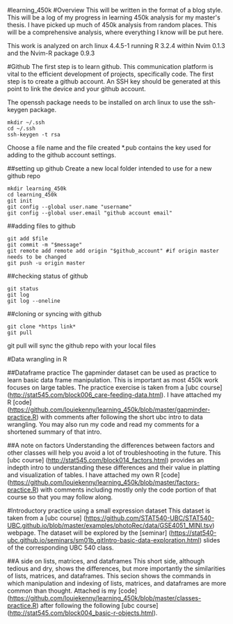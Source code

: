 #learning_450k
#Overview
This will be written in the format of a blog style.
This will be a log of my progress in learning 450k analysis for my master's thesis.
I have picked up much of 450k analysis from random places. This will be a comprehensive analysis, where everything I know will be put here.

This work is analyzed on arch linux 4.4.5-1 running R 3.2.4 within Nvim 0.1.3 and the Nvim-R package 0.9.3

#Github
The first step is to learn github. This communication platform is vital to the efficient development of projects, specifically code. The first step is to create a github account. An SSH key should be generated at this point to link the device and your github account.

The openssh package needs to be installed on arch linux to use the ssh-keygen package.

```
mkdir ~/.ssh
cd ~/.ssh
ssh-keygen -t rsa
```

Choose a file name and the file created \*.pub contains the key used for adding to the github account settings.

##setting up github
Create a new local folder intended to use for a new github repo
```
mkdir learning_450k  
cd learning_450k  
git init
git config --global user.name "username"
git config --global user.email "github account email"
```

##adding files to github
```
git add $file   
git commit -m "$message"  
git remote add remote add origin "$github_account" #if origin master needs to be changed   
git push -u origin master  
```
##checking status of github
```
git status  
git log  
git log --oneline  
```

##cloning or syncing with github
```
git clone *https link*
git pull
```
git pull will sync the github repo with your local files

#Data wrangling in R

##Dataframe practice
The gapminder dataset can be used as practice to learn basic data frame manipulation. This is important as most 450k work focuses on large tables. The practice exercise is taken from a [ubc course] (http://stat545.com/block006_care-feeding-data.html). I have attached my R [code] (https://github.com/louiekenny/learning_450k/blob/master/gapminder-practice.R) with comments after following the short ubc intro to data wrangling. You may also run my code and read my comments for a shortened summary of that intro.

##A note on factors
Understanding the differences between factors and other classes will help you avoid a lot of troubleshooting in the future. This [ubc course] (http://stat545.com/block014_factors.html) provides an indepth intro to understanding these differences and their value in platting and visualization of tables. I have attached my own R [code] (https://github.com/louiekenny/learning_450k/blob/master/factors-practice.R) with comments including mostly only the code portion of that course so that you may follow along.

#Introductory practice using a small expression dataset
This dataset is taken from a [ubc course] (https://github.com/STAT540-UBC/STAT540-UBC.github.io/blob/master/examples/photoRec/data/GSE4051_MINI.tsv) webpage. The dataset will be explored by the [seminar] (https://stat540-ubc.github.io/seminars/sm01b_gitIntro-basic-data-exploration.html) slides of the corresponding UBC 540 class.

##A side on lists, matrices, and dataframes
This short side, although tedious and dry, shows the differences, but more importantly the similarities of lists, matrices, and dataframes. This secion shows the commands in which manipulation and indexing of lists, matrices, and dataframes are more common than thought. Attached is my [code] (https://github.com/louiekenny/learning_450k/blob/master/classes-practice.R) after following the following [ubc course] (http://stat545.com/block004_basic-r-objects.html).
